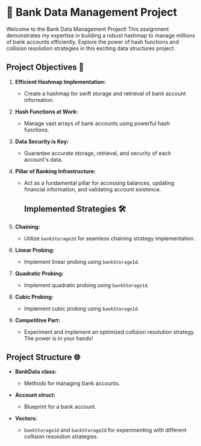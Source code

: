 # 🏦 Bank Data Management Project

Welcome to the Bank Data Management Project! This assignment demonstrates my expertise in building a robust hashmap to manage millions of bank accounts efficiently. Explore the power of hash functions and collision resolution strategies in this exciting data structures project.

## Project Objectives 🚀

1. **Efficient Hashmap Implementation:**
   - Create a hashmap for swift storage and retrieval of bank account information.

2. **Hash Functions at Work:**
   - Manage vast arrays of bank accounts using powerful hash functions.

3. **Data Security is Key:**
   - Guarantee accurate storage, retrieval, and security of each account's data.

4. **Pillar of Banking Infrastructure:**
   - Act as a fundamental pillar for accessing balances, updating financial information, and validating account existence.


     ## Implemented Strategies 🛠️

1. **Chaining:**
   - Utilize `bankStorage2d` for seamless chaining strategy implementation.

2. **Linear Probing:**
   - Implement linear probing using `bankStorage1d`.

3. **Quadratic Probing:**
   - Implement quadratic probing using `bankStorage1d`.

4. **Cubic Probing:**
   - Implement cubic probing using `bankStorage1d`.

5. **Competitive Part:**
   - Experiment and implement an optimized collision resolution strategy. The power is in your hands!


## Project Structure 🌐

- **BankData class:**
  - Methods for managing bank accounts.

- **Account struct:**
  - Blueprint for a bank account.

- **Vectors:**
  - `bankStorage1d` and `bankStorage2d` for experimenting with different collision resolution strategies.

